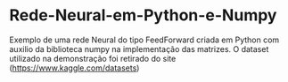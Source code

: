 # Rede-Neural-em-Python-e-Numpy
 Exemplo de uma rede Neural do tipo FeedForward criada em Python com auxilio da biblioteca numpy na implementação das matrizes. O dataset utilizado na demonstração foi retirado do site (https://www.kaggle.com/datasets)

